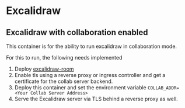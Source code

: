 # Excalidraw

## Excalidraw with collaboration enabled

This container is for the ability to run excalidraw in collaboration mode.

For this to run, the following needs implemented

  1. Deploy [excalidraw-room](https://github.com/excalidraw/excalidraw-room)
  2. Enable tls using a reverse proxy or ingress controller and get a certificate for the collab server backend.
  3. Deploy this container and set the environment variable `COLLAB_ADDR=<Your Collab Server Address>`
  4. Serve the Excalidraw server via TLS behind a reverse proxy as well.
